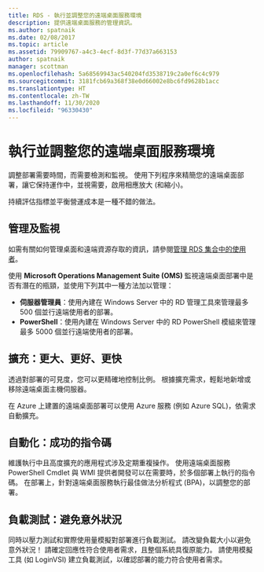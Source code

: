 ```yaml
---
title: RDS - 執行並調整您的遠端桌面服務環境
description: 提供遠端桌面服務的管理資訊。
ms.author: spatnaik
ms.date: 02/08/2017
ms.topic: article
ms.assetid: 79909767-a4c3-4ecf-8d3f-77d37a663153
author: spatnaik
manager: scottman
ms.openlocfilehash: 5a68569943ac540204fd3538719c2a0ef6c4c979
ms.sourcegitcommit: 3181fcb69a368f38e0d66002e8bc6fd9628b1acc
ms.translationtype: HT
ms.contentlocale: zh-TW
ms.lasthandoff: 11/30/2020
ms.locfileid: "96330430"
---
```

# <a name="run-and-tune-your-remote-desktop-services-environment"></a>執行並調整您的遠端桌面服務環境

調整部署需要時間，而需要檢測和監視。 使用下列程序來精簡您的遠端桌面部署，讓它保持運作中，並視需要，啟用相應放大 (和縮小)。

持續評估指標並平衡營運成本是一種不錯的做法。

## <a name="management-and-monitoring"></a>管理及監視

如需有關如何管理桌面和遠端資源存取的資訊，請參閱[管理 RDS 集合中的使用者](rds-user-management.md)。

使用 **Microsoft Operations Management Suite (OMS)** 監視遠端桌面部署中是否有潛在的瓶頸，並使用下列其中一種方法加以管理：

- **伺服器管理員**：使用內建在 Windows Server 中的 RD 管理工具來管理最多 500 個並行遠端使用者的部署。
- **PowerShell**：使用內建在 Windows Server 中的 RD PowerShell 模組來管理最多 5000 個並行遠端使用者的部署。

## <a name="scale-bigger-better-faster"></a>擴充：更大、更好、更快

透過對部署的可見度，您可以更精確地控制比例。 根據擴充需求，輕鬆地新增或移除遠端桌面主機伺服器。

在 Azure 上建置的遠端桌面部署可以使用 Azure 服務 (例如 Azure SQL)，依需求自動擴充。

## <a name="automation-script-for-success"></a>自動化：成功的指令碼

維護執行中且高度擴充的應用程式涉及定期重複操作。 使用遠端桌面服務 PowerShell Cmdlet 與 WMI 提供者開發可以在需要時，於多個部署上執行的指令碼。 在部署上，針對遠端桌面服務執行最佳做法分析程式 (BPA)，以調整您的部署。

## <a name="load-testing-avoid-surprises"></a>負載測試：避免意外狀況

同時以壓力測試和實際使用量模擬對部署進行負載測試。 請改變負載大小以避免意外狀況！ 請確定回應性符合使用者需求，且整個系統具復原能力。 請使用模擬工具 (如 LoginVSI) 建立負載測試，以確認部署的能力符合使用者需求。
